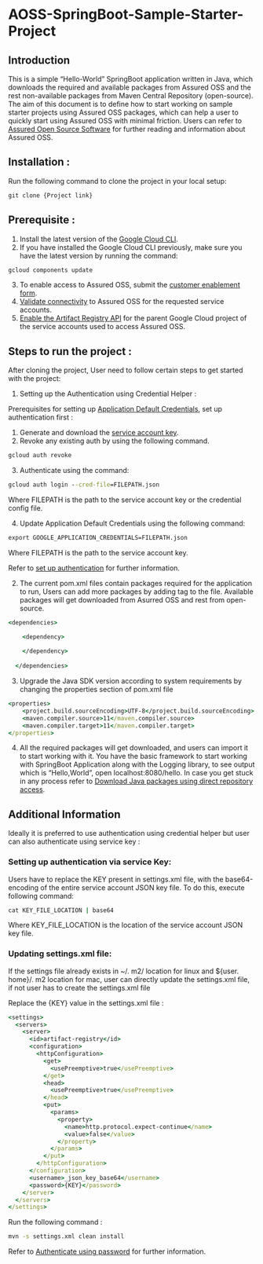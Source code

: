 # AOSS-SpringBoot-Sample-Starter-Project

## Introduction
This is a simple “Hello-World” SpringBoot application written in Java, which downloads the required and available packages from Assured OSS and the rest non-available packages from Maven Central Repository (open-source). The aim of this document is to define how to start working on sample starter projects using Assured OSS packages, which can help a user to quickly start using Assured OSS with minimal friction.
Users can refer to [Assured Open Source Software](https://cloud.google.com/assured-open-source-software) for further reading and information about Assured OSS.

## Installation : 
Run the following command to clone the project in your local setup: 

```cmd
git clone {Project link}
```

## Prerequisite : 
1. Install the latest version of the [Google Cloud CLI](https://cloud.google.com/sdk/docs/install).
2. If you have installed the Google Cloud CLI previously, make sure you have the latest version by running the command:

```cmd
gcloud components update
```
3. To enable access to Assured OSS, submit the [customer enablement form](https://developers.google.com/assured-oss#get-started).
4. [Validate connectivity](https://cloud.google.com/assured-open-source-software/docs/validate-connection) to Assured OSS for the requested service accounts.
5. [Enable the Artifact Registry API](https://cloud.google.com/artifact-registry/docs/enable-service) for the parent Google Cloud project of the service accounts used to access Assured OSS.
 
## Steps to run the project :
After cloning the project, User need to follow certain steps to get started with the project:

1. Setting up the Authentication using Credential Helper : 

Prerequisites for setting up [Application Default Credentials](https://cloud.google.com/docs/authentication#adc), set up authentication first : 

1. Generate and download the [service account key](https://cloud.google.com/iam/docs/keys-create-delete#creating).
2. Revoke any existing auth by using the following command.

```cmd
gcloud auth revoke
```

3. Authenticate using the command:

```cmd
gcloud auth login --cred-file=FILEPATH.json
```
Where FILEPATH is the path to the service account key or the credential config file.

4. Update Application Default Credentials using the following command:

```cmd
export GOOGLE_APPLICATION_CREDENTIALS=FILEPATH.json
```
Where FILEPATH is the path to the service account key.

Refer to [set up authentication](https://cloud.google.com/assured-open-source-software/docs/validate-connection#set_up_authentication) for further information.

2. The current pom.xml files contain packages required for the application to run, Users can add more packages by adding <dependency> tag to the file. Available packages will get downloaded from Asurred OSS and rest from open-source.

```cmd
<dependencies>

    <dependency>
      
    </dependency>
	
  </dependencies>
```

3. Upgrade the Java SDK version according to system requirements by changing the properties section of pom.xml file

```cmd
<properties>
    <project.build.sourceEncoding>UTF-8</project.build.sourceEncoding>
    <maven.compiler.source>11</maven.compiler.source>
    <maven.compiler.target>11</maven.compiler.target>
</properties>
```

4. All the required packages will get downloaded, and users can import it to start working with it. 
You have the basic framework to start working with SpringBoot Application along with the Logging library, to see output which is “Hello,World”, open localhost:8080/hello.
In case you get stuck in any process refer to [Download Java packages using direct repository access](https://cloud.google.com/assured-open-source-software/docs/download-java-packages#access_packages_not_available_in_assured_oss).


## Additional Information

Ideally it is preferred to use authentication using credential helper but user can also authenticate using service key : 

### Setting up authentication via service Key:

Users have to replace the KEY present in settings.xml file, with the base64-encoding of the entire service account JSON key file. To do this, execute following command:

```cmd
cat KEY_FILE_LOCATION | base64
```
Where KEY_FILE_LOCATION is the location of the service account JSON key file.

### Updating settings.xml file:

If the settings file already exists in ~/. m2/  location for linux and ${user. home}/. m2 location for mac, user can directly update the settings.xml file, if not user has to create the settings.xml file

Replace the {KEY} value in the settings.xml file :


```cmd
<settings>
  <servers>
    <server>
      <id>artifact-registry</id>
      <configuration>
        <httpConfiguration>
          <get>
            <usePreemptive>true</usePreemptive>
          </get>
          <head>
            <usePreemptive>true</usePreemptive>
          </head>
          <put>
            <params>
              <property>
                <name>http.protocol.expect-continue</name>
                <value>false</value>
              </property>
            </params>
          </put>
        </httpConfiguration>
      </configuration>
      <username>_json_key_base64</username>
      <password>{KEY}</password>
    </server>
  </servers>
</settings>
```

Run the following command :

```cmd
mvn -s settings.xml clean install
```
Refer to [Authenticate using password](https://cloud.google.com/assured-open-source-software/docs/download-java-packages#authenticate_using_password) for further information.



